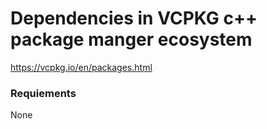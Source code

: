 # Dependencies in VCPKG c++ package manger ecosystem

https://vcpkg.io/en/packages.html

### Requiements

None
